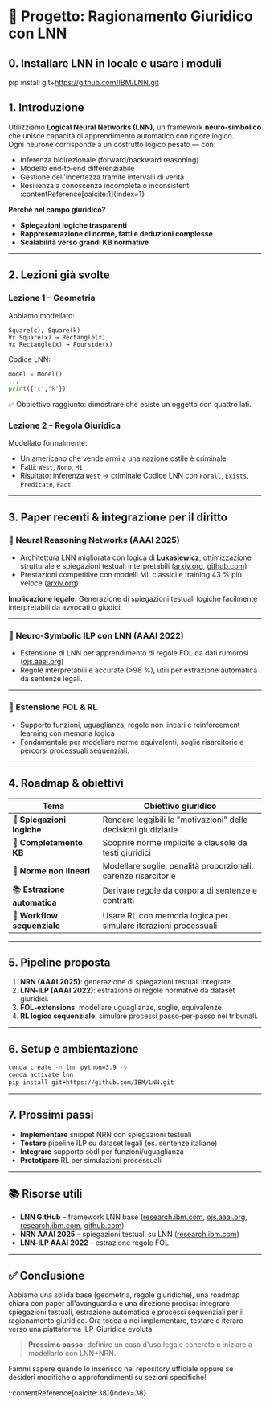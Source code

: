 # 🧠 Progetto: Ragionamento Giuridico con LNN

## 0. Installare LNN in locale e usare i moduli

pip install git+https://github.com/IBM/LNN.git


## 1. Introduzione
Utilizziamo **Logical Neural Networks (LNN)**, un framework **neuro‑simbolico** che unisce capacità di apprendimento automatico con rigore logico.  
Ogni neurone corrisponde a un costrutto logico pesato — con:
- Inferenza bidirezionale (forward/backward reasoning)
- Modello end‑to‑end differenziabile
- Gestione dell'incertezza tramite intervalli di verità
- Resilienza a conoscenza incompleta o inconsistenti  
:contentReference[oaicite:1]{index=1}

**Perché nel campo giuridico?**
- **Spiegazioni logiche trasparenti**
- **Rappresentazione di norme, fatti e deduzioni complesse**
- **Scalabilità verso grandi KB normative**

---

## 2. Lezioni già svolte

### Lezione 1 – Geometria
Abbiamo modellato:
```fol
Square(c), Square(k)
∀x Square(x) → Rectangle(x)
∀x Rectangle(x) → Fourside(x)
```

Codice LNN:

```python
model = Model()
...
print({'c','k'})
```

✅ Obbiettivo raggiunto: dimostrare che esiste un oggetto con quattro lati.

### Lezione 2 – Regola Giuridica

Modellato formalmente:

* Un americano che vende armi a una nazione ostile è criminale
* Fatti: `West`, `Nono`, `M1`
* Risultato: inferenza `West` → criminale
  Codice LNN con `Forall`, `Exists`, `Predicate`, `Fact`.

---

## 3. Paper recenti & integrazione per il diritto

### 📘 Neural Reasoning Networks (AAAI 2025)

* Architettura LNN migliorata con logica di **Lukasiewicz**, ottimizzazione strutturale e spiegazioni testuali interpretabili ([arxiv.org][1], [github.com][2])
* Prestazioni competitive con modelli ML classici e training 43 % più veloce ([arxiv.org][3])

**Implicazione legale:**
Generazione di spiegazioni testuali logiche facilmente interpretabili da avvocati o giudici.

---

### 📗 Neuro‑Symbolic ILP con LNN (AAAI 2022)

* Estensione di LNN per apprendimento di regole FOL da dati rumorosi ([ojs.aaai.org][4])
* Regole interpretabili e accurate (>98 %), utili per estrazione automatica da sentenze legali.

---

### 🔗 Estensione FOL & RL

* Supporto funzioni, uguaglianza, regole non lineari e reinforcement learning con memoria logica&#x20;
* Fondamentale per modellare norme equivalenti, soglie risarcitorie e percorsi processuali sequenziali.

---

## 4. Roadmap & obiettivi

| Tema                         | Obiettivo giuridico                                             |
| ---------------------------- | --------------------------------------------------------------- |
| 🧾 **Spiegazioni logiche**   | Rendere leggibili le "motivazioni" delle decisioni giudiziarie  |
| 🧰 **Completamento KB**      | Scoprire norme implicite e clausole da testi giuridici          |
| 🧮 **Norme non lineari**     | Modellare soglie, penalità proporzionali, carenze risarcitorie  |
| 📚 **Estrazione automatica** | Derivare regole da corpora di sentenze e contratti              |
| 🔄 **Workflow sequenziale**  | Usare RL con memoria logica per simulare iterazioni processuali |

---

## 5. Pipeline proposta

1. **NRN (AAAI 2025)**: generazione di spiegazioni testuali integrate.
2. **LNN‑ILP (AAAI 2022)**: estrazione di regole normative da dataset giuridici.
3. **FOL‑extensions**: modellare uguaglianze, soglie, equivalenze.
4. **RL logico sequenziale**: simulare processi passo‑per‑passo nei tribunali.

---

## 6. Setup e ambientazione

```bash
conda create -n lnn python=3.9 -y
conda activate lnn
pip install git+https://github.com/IBM/LNN.git
```

---

## 7. Prossimi passi

* **Implementare** snippet NRN con spiegazioni testuali
* **Testare** pipeline ILP su dataset legali (es. sentenze italiane)
* **Integrare** supporto södl per funzioni/uguaglianza
* **Prototipare** RL per simulazioni processuali

---

## 📚 Risorse utili

* **LNN GitHub** – framework LNN base ([research.ibm.com][5], [ojs.aaai.org][4], [research.ibm.com][6], [github.com][2])
* **NRN AAAI 2025** – spiegazioni testuali su LNN ([research.ibm.com][7])
* **LNN‑ILP AAAI 2022** – estrazione regole FOL&#x20;

---

## ✅ Conclusione

Abbiamo una solida base (geometria, regole giuridiche), una roadmap chiara con paper all'avanguardia e una direzione precisa: integrare spiegazioni testuali, estrazione automatica e processi sequenziali per il ragionamento giuridico.
Ora tocca a noi implementare, testare e iterare verso una piattaforma ILP-Giuridica evoluta.

> **Prossimo passo:** definire un caso d'uso legale concreto e iniziare a modellarlo con LNN+NRN.


Fammi sapere quando lo inserisco nel repository ufficiale oppure se desideri modifiche o approfondimenti su sezioni specifiche!

::contentReference[oaicite:38]{index=38}


[1]: https://arxiv.org/html/2410.07966v1?utm_source=chatgpt.com "Neural Reasoning Networks: Efficient Interpretable Neural Networks With ..."
[2]: https://github.com/IBM/LNN?utm_source=chatgpt.com "GitHub - IBM/LNN: A `Neural = Symbolic` framework for sound and ..."
[3]: https://ibm.github.io/neuro-symbolic-ai/blog/nsai-wkshp-2023-blog/ "IBM Badge"
[4]: https://arxiv.org/abs/2410.07966?utm_source=chatgpt.com "Neural Reasoning Networks: Efficient Interpretable Neural Networks With Automatic Textual Explanations"
[5]: https://ojs.aaai.org/index.php/AAAI/article/view/20795?utm_source=chatgpt.com "Neuro-Symbolic Inductive Logic Programming with Logical Neural Networks"
[6]: https://research.ibm.com/topics/neuro-symbolic-ai?utm_source=chatgpt.com "Neuro-symbolic AI - IBM Research"
[7]: https://research.ibm.com/publications/neuro-symbolic-inductive-logic-programming-with-logical-neural-networks?utm_source=chatgpt.com "Neuro-Symbolic Inductive Logic Programming with Logical Neural Networks ..."
[8]: https://research.ibm.com/projects/extensions-and-nlu-applications-of-logical-neural-networks?utm_source=chatgpt.com "Extensions and NLU Applications of Logical Neural Networks"
[9]: https://github.com/IBM/neuro-symbolic-ai "IBM Neural Networks"